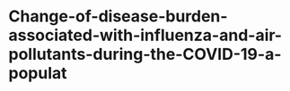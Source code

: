# Change-of-disease-burden-associated-with-influenza-and-air-pollutants-during-the-COVID-19-a-populat